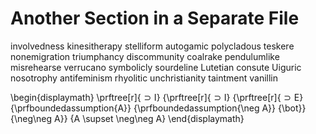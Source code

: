 


# Another Section in a Separate File

involvedness kinesitherapy stelliform autogamic polycladous teskere nonemigration triumphancy discommunity coalrake pendulumlike misrehearse verrucano symbolicly sourdeline Lutetian consute Uiguric nosotrophy antifeminism rhyolitic unchristianity taintment vanillin


\begin{displaymath}
    \prftree[r]{$\scriptstyle\supset\mathrm{I}$}
    {\prftree[r]{$\scriptstyle\supset\mathrm{I}$}
      {\prftree[r]{$\scriptstyle\supset\mathrm{E}$}
        {\prfboundedassumption{A}}
        {\prfboundedassumption{\neg A}}
        {\bot}}
      {\neg\neg A}}
    {A \supset \neg\neg A}
\end{displaymath}